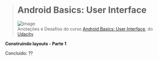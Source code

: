 ># **Android Basics: User Interface**
> ![Image](https://profilinator.rishav.dev/skills-assets/android-original-wordmark.svg)  
> Anotações e Desafios do curso [Android Basics: User Interface](https://classroom.udacity.com/courses/ud834), do [Udacity](https://classroom.udacity.com/courses/ud834)

**Construindo layouts - Parte 1**

Concluído: ??
